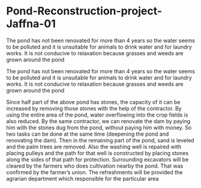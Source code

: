 # Pond-Reconstruction-project-Jaffna-01
The pond has not been renovated for more than 4 years so the water seems to be polluted and it is unsuitable for animals to drink water and for laundry works. It is not conducive to relaxation because grasses and weeds are grown around the pond

The pond has not been renovated for more than 4 years so the water seems to be polluted and it is unsuitable for animals to drink water and for laundry works. It is not conducive to relaxation because grasses and weeds are grown around the pond

Since half part of the above pond has stones, the capacity of it can be increased by removing those stones with the help of the contractor. By using the entire area of the pond, water overflowing into the crop fields is also reduced. By the same contractor, we can renovate the dam by paying him with the stones dug from the pond, without paying him with money. So two tasks can be done at the same time (deepening the pond and renovating the dam). Then in the remaining part of the pond, sand is leveled and the palm trees are removed. Also the washing well is repaired with placing pulleys and the path for that well is constructed by placing stones along the sides of that path for protection. Surrounding excavators will be cleared by the farmers who does cultivation nearby the pond. That was confirmed by the farmer’s union. The refreshments will be provided the agrarian department which responsible for the particular area
